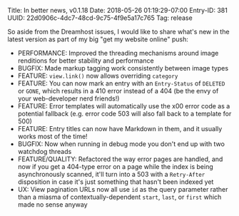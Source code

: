 Title: In better news, v0.1.18
Date: 2018-05-26 01:19:29-07:00
Entry-ID: 381
UUID: 22d0906c-4dc7-48cd-9c75-4f9e5a17c765
Tag: release

So aside from the Dreamhost issues, I would like to share what's new in the latest version as part of my big "get my website online" push:

* PERFORMANCE: Improved the threading mechanisms around image renditions for better stability and performance
* BUGFIX: Made markup tagging work consistently between image types
* FEATURE: `view.link()` now allows overriding `category`
* FEATURE: You can now mark an entry with an `Entry-Status` of `DELETED` or `GONE`, which results in a 410 error instead of a 404 (be the envy of your web-developer nerd friends!)
* FEATURE: Error templates will automatically use the x00 error code as a potential fallback (e.g. error code 503 will also fall back to a template for 500)
* FEATURE: Entry titles can now have Markdown in them, and it usually works most of the time!
* BUGFIX: Now when running in debug mode you don't end up with two watchdog threads
* FEATURE/QUALITY: Refactored the way error pages are handled, and now if you get a 404-type error on a page while the index is being asynchronously scanned, it'll turn into a 503 with a `Retry-After` disposition in case it's just something that hasn't been indexed yet
* UX: View pagination URLs now all use `id` as the query parameter rather than a miasma of contextually-dependent `start`, `last`, or `first` which made no sense anyway

